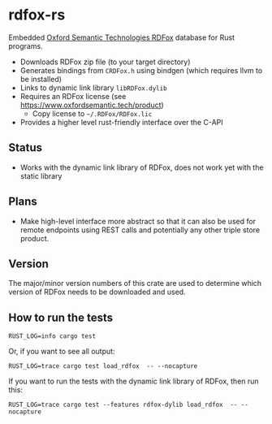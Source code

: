 # rdfox-rs

Embedded [Oxford Semantic Technologies RDFox](https://www.oxfordsemantic.tech/product) database for Rust programs.

- Downloads RDFox zip file (to your target directory)
- Generates bindings from `CRDFox.h` using bindgen (which requires llvm to be installed)
- Links to dynamic link library `libRDFox.dylib`
- Requires an RDFox license (see https://www.oxfordsemantic.tech/product)
  - Copy license to `~/.RDFox/RDFox.lic`
- Provides a higher level rust-friendly interface over the C-API

## Status

- Works with the dynamic link library of RDFox, does not work yet with the static library

## Plans

- Make high-level interface more abstract so that it can also be used for remote endpoints using REST calls
  and potentially any other triple store product.

## Version

The major/minor version numbers of this crate are used to determine which version of RDFox
needs to be downloaded and used.

## How to run the tests

```shell
RUST_LOG=info cargo test 
```

Or, if you want to see all output:

```shell
RUST_LOG=trace cargo test load_rdfox  -- --nocapture
```

If you want to run the tests with the dynamic link library of RDFox, then run this:

```shell
RUST_LOG=trace cargo test --features rdfox-dylib load_rdfox  -- --nocapture
```

